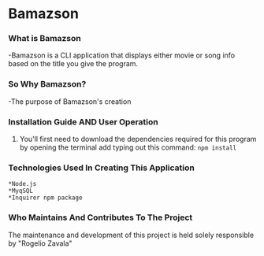 # Bamazson

### What is Bamazson
-Bamazson is a CLI application that displays either movie or song info based on the title you give the program. 

### So Why Bamazson?
-The purpose of Bamazson's creation 

### Installation Guide AND User Operation
1. You'll first need to download the dependencies required for this program by opening the terminal add typing out this command: `npm install`

<!-- add demo images here -->

<!-- add demo images here -->

### Technologies Used In Creating This Application
    *Node.js
    *MyqSQL
    *Inquirer npm package
    
### Who Maintains And Contributes To The Project

The maintenance and development of this project is held solely responsible by "Rogelio Zavala"